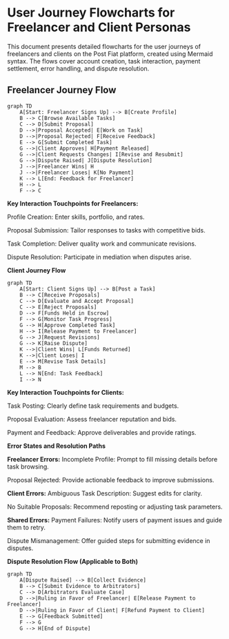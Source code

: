 # User Journey Flowcharts for Freelancer and Client Personas

This document presents detailed flowcharts for the user journeys of freelancers and clients on the Post Fiat platform, created using Mermaid syntax. The flows cover account creation, task interaction, payment settlement, error handling, and dispute resolution.

## Freelancer Journey Flow

```mermaid
graph TD
    A[Start: Freelancer Signs Up] --> B[Create Profile]
    B --> C[Browse Available Tasks]
    C --> D[Submit Proposal]
    D -->|Proposal Accepted| E[Work on Task]
    D -->|Proposal Rejected| F[Receive Feedback]
    E --> G[Submit Completed Task]
    G -->|Client Approves| H[Payment Released]
    G -->|Client Requests Changes| I[Revise and Resubmit]
    G -->|Dispute Raised| J[Dispute Resolution]
    J -->|Freelancer Wins| H
    J -->|Freelancer Loses| K[No Payment]
    K --> L[End: Feedback for Freelancer]
    H --> L
    F --> C
```

**Key Interaction Touchpoints for Freelancers:**

Profile Creation: Enter skills, portfolio, and rates.

Proposal Submission: Tailor responses to tasks with competitive bids.

Task Completion: Deliver quality work and communicate revisions.

Dispute Resolution: Participate in mediation when disputes arise.

**Client Journey Flow**
```mermaid
graph TD
    A[Start: Client Signs Up] --> B[Post a Task]
    B --> C[Receive Proposals]
    C --> D[Evaluate and Accept Proposal]
    C --> E[Reject Proposals]
    D --> F[Funds Held in Escrow]
    F --> G[Monitor Task Progress]
    G --> H[Approve Completed Task]
    H --> I[Release Payment to Freelancer]
    G --> J[Request Revisions]
    G --> K[Raise Dispute]
    K -->|Client Wins| L[Funds Returned]
    K -->|Client Loses| I
    E --> M[Revise Task Details]
    M --> B
    L --> N[End: Task Feedback]
    I --> N
```
**Key Interaction Touchpoints for Clients:**

Task Posting: Clearly define task requirements and budgets.

Proposal Evaluation: Assess freelancer reputation and bids.

Payment and Feedback: Approve deliverables and provide ratings.

**Error States and Resolution Paths**

**Freelancer Errors:**
Incomplete Profile: Prompt to fill missing details before task browsing.

Proposal Rejected: Provide actionable feedback to improve submissions.

**Client Errors:**
Ambiguous Task Description: Suggest edits for clarity.

No Suitable Proposals: Recommend reposting or adjusting task parameters.

**Shared Errors:**
Payment Failures: Notify users of payment issues and guide them to retry.

Dispute Mismanagement: Offer guided steps for submitting evidence in disputes.


**Dispute Resolution Flow (Applicable to Both)**
```mermaid
graph TD
    A[Dispute Raised] --> B[Collect Evidence]
    B --> C[Submit Evidence to Arbitrators]
    C --> D[Arbitrators Evaluate Case]
    D -->|Ruling in Favor of Freelancer| E[Release Payment to Freelancer]
    D -->|Ruling in Favor of Client| F[Refund Payment to Client]
    E --> G[Feedback Submitted]
    F --> G
    G --> H[End of Dispute]
```
